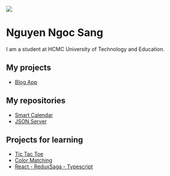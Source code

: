 ![](https://i.ibb.co/m4rkydj/1080x360.jpg)

# Nguyen Ngoc Sang

I am a student at HCMC University of Technology and Education.

## My projects
  - [Blog App](https://blogapp1.vercel.app)

## My repositories
  - [Smart Calendar](https://github.com/ngocsang1201/smart-calendar)
  - [JSON Server](https://github.com/ngocsang1201/json-server)

## Projects for learning
  - [Tic Tac Toe](https://github.com/ngocsang1201/tic-tac-toe)
  - [Color Matching](https://github.com/ngocsang1201/color-matching)
  - [React - ReduxSaga - Typescript](https://github.com/ngocsang1201/redux-saga-typescript)
